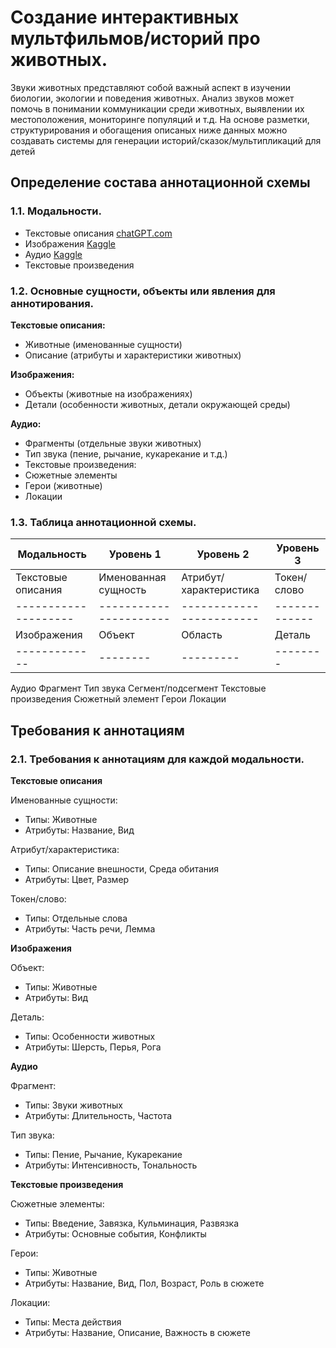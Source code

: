 # Создание интерактивных мультфильмов/историй про животных.
Звуки животных представляют собой важный аспект в изучении биологии, экологии и поведения животных. Анализ звуков может помочь в понимании коммуникации среди животных, выявлении их местоположения, мониторинге популяций и т.д.
На основе разметки, структурирования и обогащения описаных ниже данных можно создавать системы для генерации историй/сказок/мультипликаций для детей

## Определение состава аннотационной схемы
### 1.1. Модальности.
* Текстовые описания [chatGPT.com](https://chat.openai.com)
* Изображения [Kaggle](https://www.kaggle.com/datasets/iamsouravbanerjee/animal-image-dataset-90-different-animals)
* Аудио [Kaggle](https://www.kaggle.com/datasets/caoofficial/animal-sounds)
* Текстовые произведения

### 1.2. Основные сущности, объекты или явления для аннотирования.
**Текстовые описания:**
* Животные (именованные сущности)
* Описание (атрибуты и характеристики животных)
  
**Изображения:**
* Объекты (животные на изображениях)
* Детали (особенности животных, детали окружающей среды)
  
**Аудио:**
* Фрагменты (отдельные звуки животных)
* Тип звука (пение, рычание, кукарекание и т.д.)
* Текстовые произведения:
* Сюжетные элементы
* Герои (животные)
* Локации

### 1.3. Таблица аннотационной схемы.
| Модальность |	Уровень 1 |	Уровень 2 |	Уровень 3 |
|-------------|-----------|-----------|-----------|
| Текстовые описания | Именованная сущность |	Атрибут/характеристика | Токен/слово |
|--------------------|----------------------|------------------------|-------------|
| Изображения |	Объект | Область | Деталь |
|-------------|--------|---------|--------|
Аудио	Фрагмент	Тип звука	Сегмент/подсегмент
Текстовые произведения	Сюжетный элемент	Герои	Локации

## Требования к аннотациям
### 2.1. Требования к аннотациям для каждой модальности.
**Текстовые описания**

Именованные сущности:
* Типы: Животные
* Атрибуты: Название, Вид

Атрибут/характеристика:
* Типы: Описание внешности, Среда обитания
* Атрибуты: Цвет, Размер

Токен/слово:
* Типы: Отдельные слова
* Атрибуты: Часть речи, Лемма

**Изображения**

Объект:
* Типы: Животные
* Атрибуты: Вид

Деталь:
* Типы: Особенности животных
* Атрибуты: Шерсть, Перья, Рога

**Аудио**

Фрагмент:
* Типы: Звуки животных
* Атрибуты: Длительность, Частота
  
Тип звука:
* Типы: Пение, Рычание, Кукарекание
* Атрибуты: Интенсивность, Тональность

**Текстовые произведения**

Сюжетные элементы:
* Типы: Введение, Завязка, Кульминация, Развязка
* Атрибуты: Основные события, Конфликты
  
Герои:
* Типы: Животные
* Атрибуты: Название, Вид, Пол, Возраст, Роль в сюжете

Локации:
* Типы: Места действия
* Атрибуты: Название, Описание, Важность в сюжете

